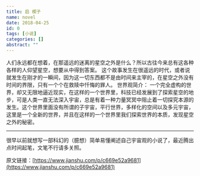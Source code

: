 ```yaml
---
title: 启 楔子
name: novel
date: 2018-04-25
id: 0
tags: [小说]
categories: []
abstract: ""
---
```



​	人们永远都在想着，在那遥远的迷离的星空之外是什么？所以古往今来总有这各种各样的人仰望星空，想要从中得到答案。 这个故事发生在很遥远的时代，或者说就发生在刚才的一瞬间，因为这一切东西都不是由时间来主宰的，在星空之外没有时间的界限，只有一个个在救赎中忏悔的罪人。 世界观简介： 一个完全虚构的世界，却又无限地逼近现实，在这样的一个世界里，科技已经发展到了探索星空的地步，可是人类一直无法深入宇宙，总是有着一种力量冥冥中阻止着一切探究本源的发生。这个世界里面没有所谓的子宇宙，平行世界，多样化的空间以及多元宇宙，这里是一个全新的世界，并且在这样的一个世界里我们探索世界的本质，发现星空之外的秘密。

* * *

很早以前就想写一部科幻的（臆想）简单易懂阐述自己宇宙观的小说了，最近腾出点时间起笔，文笔不行请多关照。 

原文链接：[https://www.jianshu.com/p/c669e52a9681](https://www.jianshu.com/p/c669e52a9681)